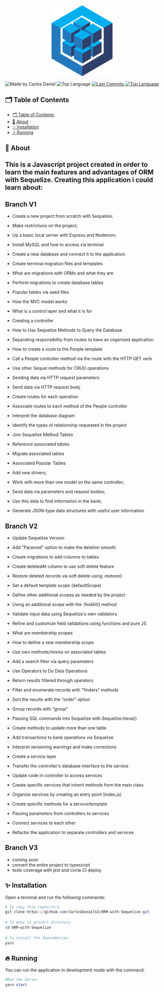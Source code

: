 <div align="center">
  <br />
  <img src=".github/sequelize.png" width="200" alt="sequelize" />
  <br />
<p>
    <img src="https://img.shields.io/badge/made%20by-Carlos%20DanielS3-2D325E?labelColor=F0DB4F&style=for-the-badge&logo=visual-studio-code&logoColor=2D325E" alt="Made by Carlos Daniel">
    <img alt="Top Language" src="https://img.shields.io/github/languages/top/CarlosDanielS3/ORM-with-Sequelize?color=2D325E&labelColor=F0DB4F&style=for-the-badge&logo=javascript&logoColor=2D325E">
    <a href="https://github.com/CarlosDanielS3/Typescript/commits/main">
      <img alt="Last Commits" src="https://img.shields.io/github/last-commit/CarlosDanielS3/Typescript?color=2D325E&labelColor=F0DB4F&style=for-the-badge&logo=github&logoColor=2D325E">
    </a>
<a href="https://github.com/CarlosDanielS3/Typescript/issues"><img alt="Top Language" src="https://img.shields.io/github/issues-raw/CarlosDanielS3/Typescript?color=2D325E&labelColor=F0DB4F&style=for-the-badge&logo=github&logoColor=2D325E"></a>
  </p>
</div>

## 🗂 Table of Contents
- [🗂 Table of Contents](#-table-of-contents)
- [📑 About](#-about)
- [✨ Installation](#-installation)
- [🔥 Running](#-running)
  
## 📑 About

## This is a Javascript project created in order to learn the main features and advantages of ORM with Sequelize. Creating this application i could learn about:
## Branch V1
* Create a new project from scratch with Sequelize;
* Make restrictions on the project;
* Up a basic local server with Express and Nodemon;
* Install MySQL and how to access via terminal.
* Create a new database and connect it to the application.

* Create terminal migration files and templates
* What are migrations with ORMs and what they are
* Perform migrations to create database tables
* Popular tables via seed files

* How the MVC model works
* What is a control layer and what it is for
* Creating a controller
* How to Use Sequelize Methods to Query the Database
* Separating responsibility from routes to have an organized application
* How to create a route to the People template
* Call a People controller method via the route with the HTTP GET verb

* Use other Sequel methods for CRUD operations
* Sending data via HTTP request parameters
* Send data via HTTP request body
* Create routes for each operation
* Associate routes to each method of the People controller

* Interpret the database diagram
* Identify the types of relationship requested in the project
* Join Sequelize Method Tables
* Reference associated tables
* Migrate associated tables
* Associated Popular Tables

* Add new drivers;
* Work with more than one model on the same controller;
* Send data via parameters and request bodies;
* Use this data to find information in the bank;
* Generate JSON-type data structures with useful user information.

## Branch V2
* Update Sequelize Version
* Add "Paranoid" option to make the deletion smooth
* Create migrations to add columns to tables
* Create deletedAt column to use soft delete feature
* Restore deleted records via soft delete using .restore()

* Set a default template scope (defaultScope)
* Define other additional scopes as needed by the project
* Using an additional scope with the .findAll() method
* Validate input data using Sequelize's own validators
* Refine and customize field validations using functions and pure JS

* What are membership scopes
* How to define a new membership scope
* Use own methods/mixins on associated tables
* Add a search filter via query parameters
* Use Operators to Do Data Operations
* Return results filtered through operators
* Filter and enumerate records with "finders" methods
* Sort the results with the "order" option
* Group records with "group"
* Passing SQL commands into Sequelize with Sequelize.literal()

* Create methods to update more than one table
* Add transactions to bank operations via Sequelize
* Interpret versioning warnings and make corrections
* Create a service layer
* Transfer the controller's database interface to the service
* Update code in controller to access services
* Create specific services that inherit methods from the main class
* Organize services by creating an entry point (index.js)
* Create specific methods for a service/template
* Passing parameters from controllers to services
* Connect services to each other
* Refactor the application to separate controllers and services

## Branch V3
* coming soon
* convert the entire project to typescript
* tests coverage with jest and circle CI deploy



## ✨ Installation
Open a terminal and run the following commands:

```PowerShell
# To copy this repository
git clone https://github.com/CarlosDanielS3/ORM-with-Sequelize.git

# To move to project directory
cd ORM-with-Sequelize

# To install the dependencies
yarn
```
## 🔥 Running
You can run the application in development mode with the command:

```Powershell
#Run the Server
yarn start
```
